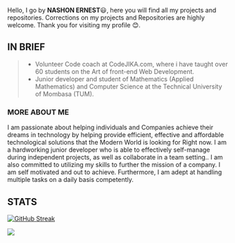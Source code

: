 Hello,
I go by **NASHON ERNEST**😃, 
here you will find all my projects and repositories.
Corrections on my projects and Repositories are highly welcome.
Thank you for visiting my profile 😊.

## IN BRIEF

> - Volunteer Code coach at CodeJIKA.com, where i have taught over 60 students on the Art of front-end Web Development.
> - Junior developer and student of Mathematics (Applied Mathematics) and Computer Science at the Technical University of Mombasa (TUM).

### MORE ABOUT ME

I am passionate about helping individuals and Companies achieve their dreams in technology by helping provide efficient, effective and affordable technological solutions that the Modern World is looking for Right now.
I am a hardworking junior developer who is able to effectively self-manage during independent projects, as well as collaborate in a team setting.. I am also committed to utilizing my skills to further the mission of a company. I am self motivated and out to achieve. Furthermore, I am adept at handling multiple tasks on a daily basis competently.

## STATS

 [![GitHub Streak](https://streak-stats.demolab.com?user=ernestnash&theme=blueberry_duo&hide_border=true&date_format=j%20M%5B%20Y%5D)](https://git.io/streak-stats)

 <picture>
   <source
     srcset="https://github-readme-stats.vercel.app/api?username=ernestnash&show_icons=true&theme=dark"
     media="(prefers-color-scheme: dark)"
   />
   <source
    srcset="https://github-readme-stats.vercel.app/api?username=ernestnash&show_icons=true"
    media="(prefers-color-scheme: light), (prefers-color-scheme: no-preference)"
  />
  <img src="https://github-readme-stats.vercel.app/api?username=ernestnash&show_icons=true" />
</picture>
